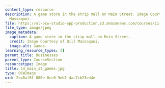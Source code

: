```yaml
---
content_type: resource
description: A game store in the strip mall on Main Street. Image Courtesy of Bill
  Massaquoi.
file: https://ol-ocw-studio-app-production.s3.amazonaws.com/courses/11-945-springfield-studio-fall-2005/2bc8af8f800e8ec09eb74ac7cb23ed4e_14_main_st_games.jpg
file_type: image/jpeg
image_metadata:
  caption: A game store in the strip mall on Main Street.
  credit: Image Courtesy of Bill Massaquoi.
  image-alt: Games.
learning_resource_types: []
parent_title: Businesses
parent_type: CourseSection
resourcetype: Image
title: 14_main_st_games.jpg
type: OCWImage
uid: 2bc8af8f-800e-8ec0-9eb7-4ac7cb23ed4e
---
```

